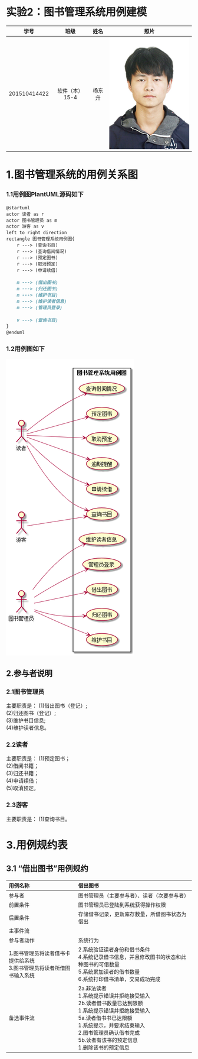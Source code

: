 # 实验2：图书管理系统用例建模

|学号|班级|姓名|照片|  
|:-:|:-:|:-:|:-:|  
|201510414422|软件（本）15-4|杨东升| ![](../ydswinter.jpg)|

# 1.图书管理系统的用例关系图

### 1.1用例图PlantUML源码如下

```markdown
@startuml
actor 读者 as r
actor 图书管理员 as m
actor 游客 as v
left to right direction
rectangle 图书管理系统用例图{
    r ---> (查询书目)
    r ---> (查询借阅情况)
    r ---> (预定图书)
    r ---> (取消预定)
    r ---> (申请续借)

    m ---> (借出图书)
    m ---> (归还图书)
    m ---> (维护书目)
    m ---> (维护读者信息)
    m ---> (管理员登录)

    v ---> (查询书目)
}
@enduml
```

### 1.2用例图如下
![](./usecase.png)

## 2.参与者说明

### 2.1图书管理员

主要职责是：
(1)借出图书（登记）;  
(2)归还图书（登记）;   
(3)维护书目信息;  
(4)维护读者信息。  

### 2.2读者

主要职责是：
(1)预定图书；  
(2)借阅书籍；  
(3)归还书籍；  
(4)申请续借；  
(5)取消预定。   

### 2.3游客

主要职责是：
(1)查询书目。

# 3.用例规约表

## 3.1 “借出图书”用例规约

|用例名称|借出图书|  
|:-|:-|  
|参与者|图书管理员（主要参与者）、读者（次要参与者）|  
|前置条件|图书管理员已登陆到系统获得操作权限|  
|后置条件|存储借书记录，更新库存数量，所借图书状态为借出|  
|主事件流|  
|参与者动作|系统行为|  
|1.图书管理员将读者借书卡提供给系统<br>3.图书管理员将读者所借图书输入系统|2.系统验证读者身份和借书条件<br>4.系统记录借书信息，并且修改图书的状态和此种图书的可借数量<br>5.系统累加读者的借书数量<br>6.系统打印借书清单，交易成功完成|  
|备选事件流|2a.非法读者<br>  1.系统提示错误并拒绝接受输入<br>2b.读者借书数量已达到限额<br>  1.系统提示错误并拒绝接受输入<br>5a.读者借书书已达限额<br>  1.系统提示，并要求结束输入<br>   2.图书管理员确认借书完成<br>5b.读者有该书的预定信息<br>  1.删除该书的预定信息|



